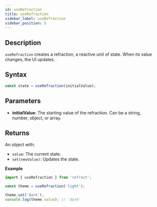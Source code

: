 ```yaml
---
id: useRefraction
title: useRefraction
sidebar_label: useRefraction
sidebar_position: 5
---
```


## Description

`useRefraction` creates a refraction, a reactive unit of state.
When its value changes, the UI updates.

## Syntax

```js
const state = useRefraction(initialValue);

```
## Parameters
- **initialValue**: The starting value of the refraction. Can be a string, number, object, or array.

## Returns
An object with:
- `value`: The current state.
- `set(newValue)`: Updates the state.

**Example**

```js
import { useRefraction } from 'refract';

const theme = useRefraction('light');

theme.set('dark');
console.log(theme.value); // 'dark'

```